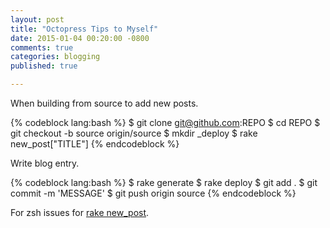 ```yaml
---
layout: post
title: "Octopress Tips to Myself"
date: 2015-01-04 00:20:00 -0800
comments: true
categories: blogging
published: true

---
```


When building from source to add new posts.

{% codeblock lang:bash %}
$ git clone git@github.com:REPO
$ cd REPO
$ git checkout -b source origin/source
$ mkdir _deploy
$ rake new_post["TITLE"]
{% endcodeblock %}

Write blog entry.  

{% codeblock lang:bash %}
$ rake generate
$ rake deploy
$ git add .
$ git commit -m 'MESSAGE'
$ git push origin source
{% endcodeblock %}

For zsh issues for [rake new_post](https://github.com/imathis/octopress/issues/117).